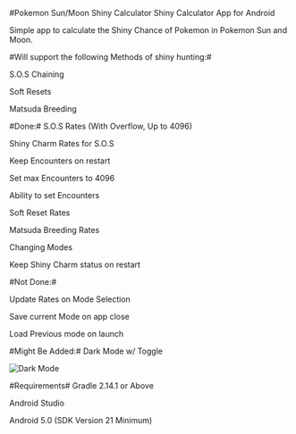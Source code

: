 #Pokemon Sun/Moon Shiny Calculator
Shiny Calculator App for Android

Simple app to calculate the Shiny Chance of Pokemon in Pokemon Sun and Moon.

#Will support the following Methods of shiny hunting:#

 S.O.S Chaining
 
 Soft Resets
 
 Matsuda Breeding

#Done:#
S.O.S Rates (With Overflow, Up to 4096)

Shiny Charm Rates for S.O.S

Keep Encounters on restart

Set max Encounters to 4096

Ability to set Encounters

Soft Reset Rates

Matsuda Breeding Rates

Changing Modes

Keep Shiny Charm status on restart

#Not Done:#

Update Rates on Mode Selection

Save current Mode on app close

Load Previous mode on launch

#Might Be Added:#
Dark Mode w/ Toggle

![Dark Mode](http://i.imgur.com/e90f6pc.png)


#Requirements#
Gradle 2.14.1 or Above

Android Studio

Android 5.0 (SDK Version 21 Minimum)
